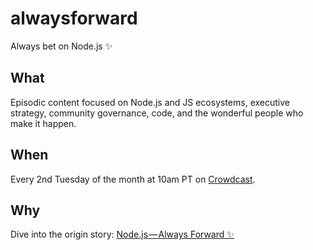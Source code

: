 # alwaysforward
Always bet on Node.js ✨

## What

Episodic content focused on Node.js and JS ecosystems, executive strategy, community governance, code, and the wonderful people who make it happen.

## When

Every 2nd Tuesday of the month at 10am PT on [Crowdcast](https://www.crowdcast.io/dshaw).

## Why

Dive into the origin story: [Node.js — Always Forward ✨](https://medium.com/@dshaw/node-js-always-forward-ae5f9e0853ab?source=linkShare-7c861ae496fa-1505827212)

